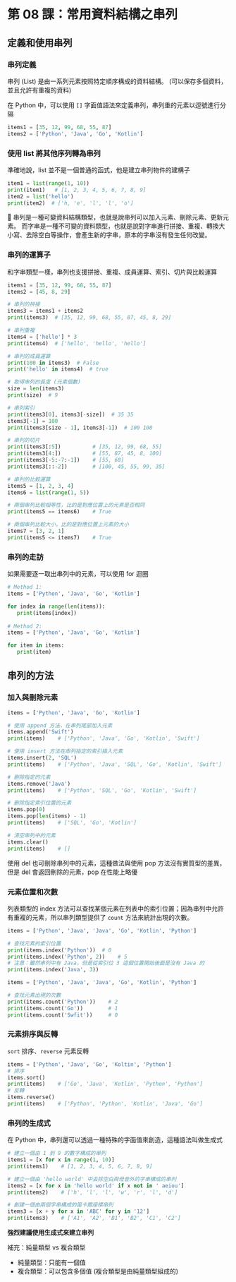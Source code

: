 # 第 08 課：常用資料結構之串列
## 定義和使用串列
### 串列定義
串列 (List) 是由一系列元素按照特定順序構成的資料結構。 (可以保存多個資料，並且允許有重複的資料)

在 Python 中，可以使用 `[]` 字面值語法來定義串列，串列重的元素以逗號進行分隔
```py
items1 = [35, 12, 99, 68, 55, 87]
items2 = ['Python', 'Java', 'Go', 'Kotlin']
```

### 使用 list 將其他序列轉為串列
準確地說，list 並不是一個普通的函式，他是建立串列物件的建構子
```py
item1 = list(range(1, 10))
print(item1)   # [1, 2, 3, 4, 5, 6, 7, 8, 9]
item2 = list('hello')
print(item2)  # ['h, 'e', 'l', 'l', 'o']
```

:memo: 串列是一種可變資料結構類型，也就是說串列可以加入元素、刪除元素、更新元素。
而字串是一種不可變的資料類型，也就是說對字串進行拼接、重複、轉換大小寫、去除空白等操作，會產生新的字串，原本的字串沒有發生任何改變。

### 串列的運算子
和字串類型一樣，串列也支援拼接、重複、成員運算、索引、切片與比較運算
```py
items1 = [35, 12, 99, 68, 55, 87]
items2 = [45, 8, 29]

# 串列的拼接
items3 = items1 + items2
print(items3)  # [35, 12, 99, 68, 55, 87, 45, 8, 29]

# 串列重複
items4 = ['hello'] * 3
print(items4)  # ['hello', 'hello', 'hello']

# 串列的成員運算
print(100 in items3)  # False
print('hello' in items4)  # true

# 取得串列的長度 (元素個數)
size = len(items3)
print(size)  # 9

# 串列索引
print(items3[0], items3[-size])  # 35 35
items3[-1] = 100
print(items3[size - 1], items3[-1])  # 100 100

# 串列的切片
print(items3[:5])          # [35, 12, 99, 68, 55]
print(items3[4:])          # [55, 87, 45, 8, 100]
print(items3[-5:-7:-1])    # [55, 68]
print(items3[::-2])        # [100, 45, 55, 99, 35]

# 串列的比較運算
items5 = [1, 2, 3, 4]
items6 = list(range(1, 5))

# 兩個串列比較相等性，比的是對應位置上的元素是否相同
print(items5 == items6)    # True

# 兩個串列比較大小，比的是對應位置上元素的大小
items7 = [3, 2, 1]
print(items5 <= items7)    # True
```

### 串列的走訪
如果需要逐一取出串列中的元素，可以使用 for 迴圈
```py
# Method 1:
items = ['Python', 'Java', 'Go', 'Kotlin']

for index in range(len(items)):
   print(items[index])
  
# Method 2: 
items = ['Python', 'Java', 'Go', 'Kotlin']

for item in items:
   print(item)
```

## 串列的方法
### 加入與刪除元素
```py
items = ['Python', 'Java', 'Go', 'Kotlin']

# 使用 append 方法，在串列尾部加入元素
items.append('Swift')
print(items)    # ['Python', 'Java', 'Go', 'Kotlin', 'Swift']

# 使用 insert 方法在串列指定的索引插入元素
items.insert(2, 'SQL')
print(items)    # ['Python', 'Java', 'SQL', 'Go', 'Kotlin', 'Swift']

# 删除指定的元素
items.remove('Java')
print(items)    # ['Python', 'SQL', 'Go', 'Kotlin', 'Swift']

# 删除指定索引位置的元素
items.pop(0)
items.pop(len(items) - 1)
print(items)    # ['SQL', 'Go', 'Kotlin']

# 清空串列中的元素
items.clear()
print(items)    # []
```
使用 del 也可刪除串列中的元素，這種做法與使用 pop 方法沒有實質型的差異，但是 del 會返回刪除的元素，pop 在性能上略優

### 元素位置和次數
列表類型的 index 方法可以查找某個元素在列表中的索引位置；因為串列中允許有重複的元素，所以串列類型提供了 `count` 方法來統計出現的次數。
```py
items = ['Python', 'Java', 'Java', 'Go', 'Kotlin', 'Python']

# 查找元素的索引位置
print(items.index('Python'))  # 0
print(items.index('Python', 2))    # 5
# 注意：雖然串列中有 Java，但是從索引位 3 這個位置開始後面是沒有 Java 的
print(items.index('Java', 3)) 

items = ['Python', 'Java', 'Java', 'Go', 'Kotlin', 'Python']

# 查找元素出現的次數
print(items.count('Python'))    # 2
print(items.count('Go'))        # 1
print(items.count('Swfit'))     # 0
```

### 元素排序與反轉
`sort` 排序、`reverse` 元素反轉
```python
items = ['Python', 'Java', 'Go', 'Koltin', 'Python']
# 排序
items.sort()
print(items)    # ['Go', 'Java', 'Kotlin', 'Python', 'Python']
# 反轉
items.reverse()
print(items)    # ['Python', 'Python', 'Kotlin', 'Java', 'Go']
```

### 串列的生成式
在 Python 中，串列還可以透過一種特殊的字面值來創造，這種語法叫做生成式

```py
# 建立一個由 1 到 9 的數字構成的串列
items1 = [x for x in range(1, 10)]
print(items1)    # [1, 2, 3, 4, 5, 6, 7, 8, 9]

# 建立一個由 'hello world' 中去除空白與母音外的字串構成的串列
items2 = [x for x in 'hello world' if x not in ' aeiou']
print(items2)    # ['h', 'l', 'l', 'w', 'r', 'l', 'd']

# 創建一個由兩個字串構成的笛卡爾座標串列
items3 = [x + y for x in 'ABC' for y in '12']
print(items3)    # ['A1', 'A2', 'B1', 'B2', 'C1', 'C2']
```
**強烈建議使用生成式來建立串列**

補充：純量類型 vs 複合類型
- 純量類型：只能有一個值
- 複合類型：可以包含多個值 (複合類型是由純量類型組成的)
